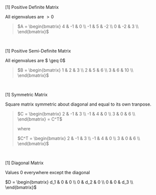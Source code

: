 [1] Positive Definite Matrix

All eigenvalues are $> 0$

> $A = \begin{bmatrix}
    4 & -1 & 0 \\
    -1 & 5 & -2 \\
    0 & -2 & 3 \\
\end{bmatrix}$

<br/>



[1] Positive Semi-Definite Matrix

All eigenvalues are $ \geq 0$

> $B = \begin{bmatrix}
    1 & 2 & 3 \\
    2 & 5 & 6 \\
    3 & 6 & 10 \\
\end{bmatrix}$

<br/>

[1] Symmetric Matrix

Square matrix symmetric about diagonal and equal to its own tranpose.

> $C = \begin{bmatrix}
    2 & -1 & 3 \\
    -1 & 4 & 0 \\
    3 & 0 & 6 \\
\end{bmatrix} = C^T$
> 
> where
>
> $C^T = \begin{bmatrix}
    2 & -1 & 3 \\
    -1 & 4 & 0 \\
    3 & 0 & 6 \\
\end{bmatrix}$

<br/>

[1] Diagonal Matrix

Values 0 everywhere except the diagonal

$D = \begin{bmatrix}
d_1 & 0 & 0 \\
0 & d_2 & 0 \\
0 & 0 & d_3 \\
\end{bmatrix}$